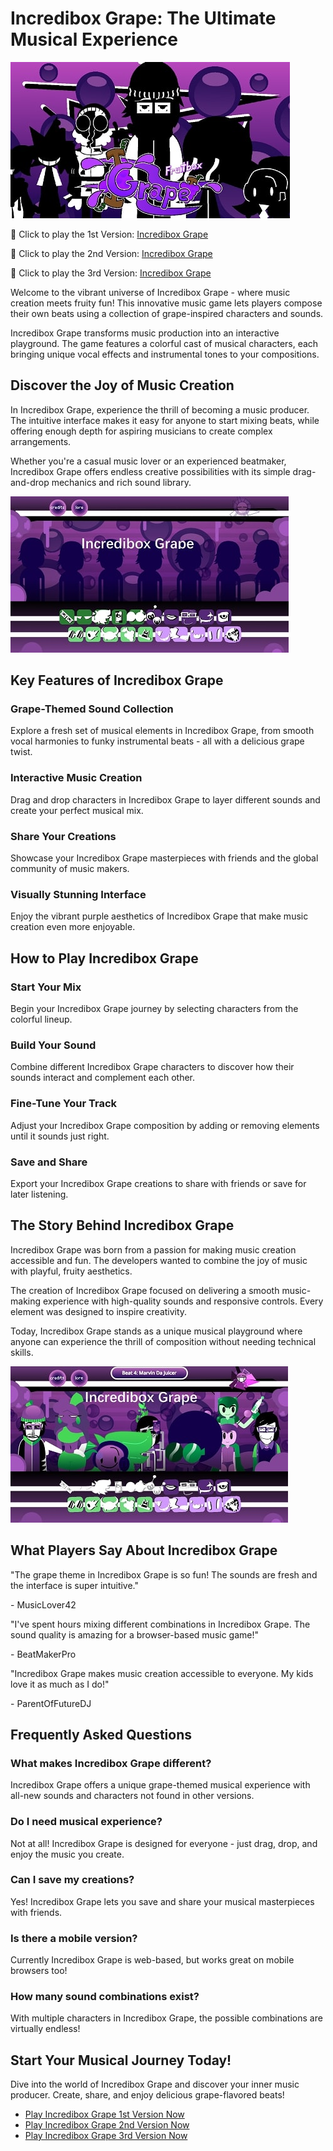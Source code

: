 # Incredibox Grape: The Ultimate Musical Experience

![Incredibox Grape](https://raw.githubusercontent.com/Incredibox-Grape/.github/refs/heads/main/incredibox-grape.jpg "Incredibox Grape")

🎵 Click to play the 1st Version: [Incredibox Grape](https://sprunksters.com/incredibox-grape/ "Incredibox Grape")

🎵 Click to play the 2nd Version: [Incredibox Grape](https://sprunkiscrunkly.com/incredibox-grape/ "Incredibox Grape")

🎵 Click to play the 3rd Version: [Incredibox Grape](https://sprunkipyramixed.com/incredibox-grape/ "Incredibox Grape")

Welcome to the vibrant universe of Incredibox Grape - where music creation meets fruity fun! This innovative music game lets players compose their own beats using a collection of grape-inspired characters and sounds.

Incredibox Grape transforms music production into an interactive playground. The game features a colorful cast of musical characters, each bringing unique vocal effects and instrumental tones to your compositions.

## Discover the Joy of Music Creation

In Incredibox Grape, experience the thrill of becoming a music producer. The intuitive interface makes it easy for anyone to start mixing beats, while offering enough depth for aspiring musicians to create complex arrangements.

Whether you're a casual music lover or an experienced beatmaker, Incredibox Grape offers endless creative possibilities with its simple drag-and-drop mechanics and rich sound library.

![Incredibox Grape](https://raw.githubusercontent.com/Incredibox-Grape/.github/refs/heads/main/incredibox-grape-2.jpg "Incredibox Grape")

## Key Features of Incredibox Grape

### Grape-Themed Sound Collection
Explore a fresh set of musical elements in Incredibox Grape, from smooth vocal harmonies to funky instrumental beats - all with a delicious grape twist.

### Interactive Music Creation
Drag and drop characters in Incredibox Grape to layer different sounds and create your perfect musical mix.

### Share Your Creations
Showcase your Incredibox Grape masterpieces with friends and the global community of music makers.

### Visually Stunning Interface
Enjoy the vibrant purple aesthetics of Incredibox Grape that make music creation even more enjoyable.

## How to Play Incredibox Grape

### Start Your Mix
Begin your Incredibox Grape journey by selecting characters from the colorful lineup.

### Build Your Sound
Combine different Incredibox Grape characters to discover how their sounds interact and complement each other.

### Fine-Tune Your Track
Adjust your Incredibox Grape composition by adding or removing elements until it sounds just right.

### Save and Share
Export your Incredibox Grape creations to share with friends or save for later listening.

## The Story Behind Incredibox Grape

Incredibox Grape was born from a passion for making music creation accessible and fun. The developers wanted to combine the joy of music with playful, fruity aesthetics.

The creation of Incredibox Grape focused on delivering a smooth music-making experience with high-quality sounds and responsive controls. Every element was designed to inspire creativity.

Today, Incredibox Grape stands as a unique musical playground where anyone can experience the thrill of composition without needing technical skills.

![Incredibox Grape](https://raw.githubusercontent.com/Incredibox-Grape/.github/refs/heads/main/incredibox-grape-3.jpg "Incredibox Grape")

## What Players Say About Incredibox Grape

"The grape theme in Incredibox Grape is so fun! The sounds are fresh and the interface is super intuitive."

\- MusicLover42

"I've spent hours mixing different combinations in Incredibox Grape. The sound quality is amazing for a browser-based music game!"

\- BeatMakerPro

"Incredibox Grape makes music creation accessible to everyone. My kids love it as much as I do!"

\- ParentOfFutureDJ

## Frequently Asked Questions

### What makes Incredibox Grape different?
Incredibox Grape offers a unique grape-themed musical experience with all-new sounds and characters not found in other versions.

### Do I need musical experience?
Not at all! Incredibox Grape is designed for everyone - just drag, drop, and enjoy the music you create.

### Can I save my creations?
Yes! Incredibox Grape lets you save and share your musical masterpieces with friends.

### Is there a mobile version?
Currently Incredibox Grape is web-based, but works great on mobile browsers too!

### How many sound combinations exist?
With multiple characters in Incredibox Grape, the possible combinations are virtually endless!

## Start Your Musical Journey Today!

Dive into the world of Incredibox Grape and discover your inner music producer. Create, share, and enjoy delicious grape-flavored beats!

- [Play Incredibox Grape 1st Version Now](https://sprunksters.com/incredibox-grape/)
- [Play Incredibox Grape 2nd Version Now](https://sprunkiscrunkly.com/incredibox-grape/)
- [Play Incredibox Grape 3rd Version Now](https://sprunkipyramixed.com/incredibox-grape/)
